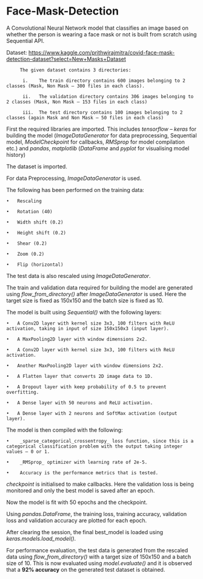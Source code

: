 # Face-Mask-Detection
A Convolutional Neural Network model that classifies an image based on whether the person is wearing a face mask or not is built from scratch using Sequential API.

Dataset: https://www.kaggle.com/prithwirajmitra/covid-face-mask-detection-dataset?select=New+Masks+Dataset

         The given dataset contains 3 directories:
         
          i.	The train directory contains 600 images belonging to 2 classes (Mask, Non Mask – 300 files in each class).
          
          ii.	The validation directory contains 306 images belonging to 2 classes (Mask, Non Mask – 153 files in each class)
          
          iii.	The test directory contains 100 images belonging to 2 classes (again Mask and Non Mask – 50 files in each class)
          
    
First the required libraries are imported. This includes _tensorflow_ – _keras_ for building the model (_ImageDataGenerator_ for data preprocessing, Sequential model, _ModelCheckpoint_ for callbacks, _RMSprop_ for model compilation etc.) and _pandas_, _matplotlib_ (_DataFrame_ and _pyplot_ for visualising model history)


The dataset is imported.


For data Preprocessing, _ImageDataGenerator_ is used.

The following has been performed on the training data:

    •	Rescaling
    
    •	Rotation (40)
    
    •	Width shift (0.2)
    
    •	Height shift (0.2)
    
    •	Shear (0.2)
    
    •	Zoom (0.2)
    
    •	Flip (horizontal)
    
    
The test data is also rescaled using _ImageDataGenerator_.


The train and validation data required for building the model are generated using _flow_from_directory()_ after _ImageDataGenerator_ is used. Here the target size is fixed as 150x150 and the batch size is fixed as 10.


The model is built using _Sequential()_ with the following layers:

    •	A Conv2D layer with kernel size 3x3, 100 filters with ReLU activation, taking in input of size 150x150x3 (input layer).
    
    •	A MaxPooling2D layer with window dimensions 2x2.
    
    •	A Conv2D layer with kernel size 3x3, 100 filters with ReLU activation.
    
    •	Another MaxPooling2D layer with window dimensions 2x2.
    
    •	A Flatten layer that converts 2D image data to 1D.
    
    •	A Dropout layer with keep probability of 0.5 to prevent overfitting.
    
    •	A Dense layer with 50 neurons and ReLU activation.
    
    •	A Dense layer with 2 neurons and SoftMax activation (output layer).
    

The model is then compiled with the following:

    •    _sparse_categorical_crossentropy_ loss function, since this is a categorical classification problem with the output taking integer values – 0 or 1.
    
    •    _RMSprop_ optimizer with learning rate of 2e-5.
    
    •    Accuracy is the performance metrics that is tested.
    

_checkpoint_ is initialised to make callbacks. Here the validation loss is being monitored and only the best model is saved after an epoch.


Now the model is fit with 50 epochs and the checkpoint.


Using _pandas.DataFrame_, the training loss, training accuracy, validation loss and validation accuracy are plotted for each epoch.


After clearing the session, the final best_model is loaded using _keras.models.load_model()_.


For performance evaluation, the test data is generated from the rescaled data using _flow_from_directory()_ with a target size of 150x150 and a batch size of 10. 
This is now evaluated using _model.evaluate()_ and it is observed that a **92% accuracy** on the generated test dataset is obtained.
